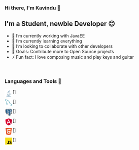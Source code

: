 ### Hi there, I'm Kavindu 👋

## I'm a Student, newbie Developer 😊
- 🔭 I’m currently working with JavaEE
- 🌱 I’m currently learning everything
- 👯 I’m looking to collaborate with other developers
- 🏹 Goals: Contribute more to Open Source projects
- ⚡ Fun fact: I love composing music and play keys and guitar

<br />

### Languages and Tools 🧰
[<img align="left" alt="Java" width="26px" src="https://raw.githubusercontent.com/vscode-icons/vscode-icons/1120bad531c928642d2ee49942be079a9fb0519b/icons/file_type_java.svg" />]

[<img align="left" alt="MySQL" width="26px" src="https://raw.githubusercontent.com/vscode-icons/vscode-icons/1120bad531c928642d2ee49942be079a9fb0519b/icons/file_type_mysql.svg" />]

[<img align="left" alt="Postgres" width="26px" src="https://raw.githubusercontent.com/vscode-icons/vscode-icons/1120bad531c928642d2ee49942be079a9fb0519b/icons/file_type_pgsql.svg" />]

[<img align="left" alt="Angular" width="26px" src="https://raw.githubusercontent.com/vscode-icons/vscode-icons/1120bad531c928642d2ee49942be079a9fb0519b/icons/file_type_angular.svg" />]

[<img align="left" alt="HTML" width="26px" src="https://raw.githubusercontent.com/vscode-icons/vscode-icons/1120bad531c928642d2ee49942be079a9fb0519b/icons/file_type_html.svg" />]

[<img align="left" alt="JavaScript" width="26px" src="https://raw.githubusercontent.com/vscode-icons/vscode-icons/1120bad531c928642d2ee49942be079a9fb0519b/icons/file_type_js_official.svg" />]
